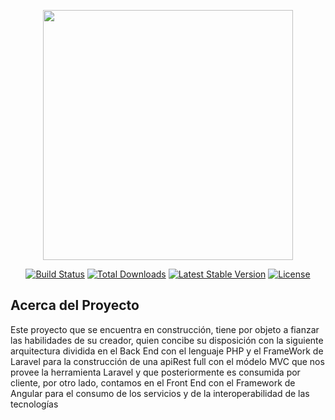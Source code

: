 <p align="center"><img src="https://res.cloudinary.com/dtfbvvkyp/image/upload/v1566331377/laravel-logolockup-cmyk-red.svg" width="400"></p>

<p align="center">
<a href="https://travis-ci.org/laravel/framework"><img src="https://travis-ci.org/laravel/framework.svg" alt="Build Status"></a>
<a href="https://packagist.org/packages/laravel/framework"><img src="https://poser.pugx.org/laravel/framework/d/total.svg" alt="Total Downloads"></a>
<a href="https://packagist.org/packages/laravel/framework"><img src="https://poser.pugx.org/laravel/framework/v/stable.svg" alt="Latest Stable Version"></a>
<a href="https://packagist.org/packages/laravel/framework"><img src="https://poser.pugx.org/laravel/framework/license.svg" alt="License"></a>
</p>

## Acerca del Proyecto

Este proyecto que se encuentra en construcción, tiene por objeto a fianzar las habilidades de su creador, quien concibe su disposición con la siguiente arquitectura dividida en el Back End con el lenguaje PHP y el FrameWork de Laravel para la construcción de una apiRest full con el módelo MVC que nos provee la herramienta Laravel y que posteriormente es consumida por cliente, por otro lado, contamos en el Front End con el Framework de Angular para el consumo de los servicios y de la interoperabilidad de las tecnologías 



